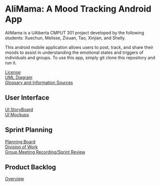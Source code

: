 # AliMama: A Mood Tracking Android App
AliMama is a UAlberta CMPUT 301 project developed by the following students: Xuechun, Melisse, Zixuan, Tao, Xinjian, and Shelly. <br/>

This android mobile application allows users to post, track, and share their moods to assist in understanding the emotional states and triggers of individuals and groups. To use this app, simply git clone this repository and run it.

[License](https://github.com/CMPUT301F19T08/AliMama/blob/master/LICENSE)<br/>
[UML Diagram](https://github.com/CMPUT301F19T08/AliMama/blob/master/doc/UML%20Part4.pdf)<br/>
[Glossary and Information Sources](https://github.com/CMPUT301F19T08/AliMama/wiki/Glossary-and-Information-Sources)<br/>
## User Interface
[UI StoryBoard](https://github.com/CMPUT301F19T08/AliMama/wiki/UI-Storyboard)<br/>
[UI Mockups](https://github.com/CMPUT301F19T08/AliMama/wiki/UI-Mockups)<br/>
## Sprint Planning
[Planning Board](https://github.com/CMPUT301F19T08/AliMama/projects/5)<br/>
[Division of Work](https://github.com/CMPUT301F19T08/AliMama/wiki/Sprint-Planning#division-of-work)<br/>
[Group Meeting Recording/Sprint Review](https://github.com/CMPUT301F19T08/AliMama/wiki/Sprint-Planning#group-meeting)<br/>
## Product Backlog
[Overview](https://github.com/CMPUT301F19T08/AliMama/wiki/Product-Backlog)
